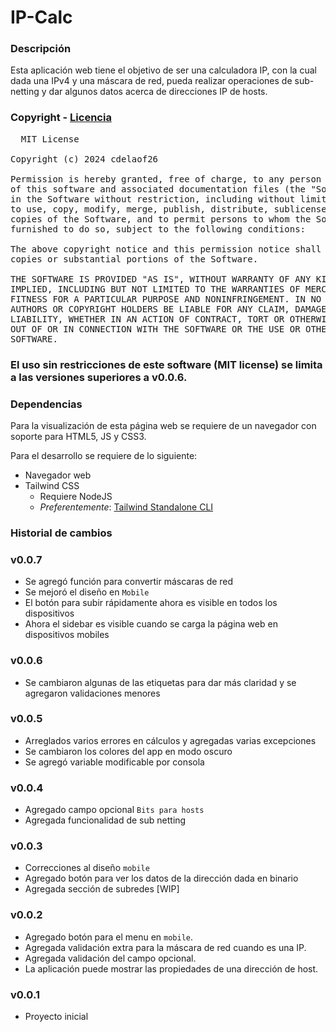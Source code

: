 # IP-Calc

### Descripción
Esta aplicación web tiene el objetivo de ser una calculadora IP,
con la cual dada una IPv4 y una máscara de red, pueda realizar operaciones de
sub-netting y dar algunos datos acerca de direcciones IP de hosts. 

### Copyright - [Licencia](LICENSE)
<pre>
  MIT License

Copyright (c) 2024 cdelaof26

Permission is hereby granted, free of charge, to any person obtaining a copy
of this software and associated documentation files (the "Software"), to deal
in the Software without restriction, including without limitation the rights
to use, copy, modify, merge, publish, distribute, sublicense, and/or sell
copies of the Software, and to permit persons to whom the Software is
furnished to do so, subject to the following conditions:

The above copyright notice and this permission notice shall be included in all
copies or substantial portions of the Software.

THE SOFTWARE IS PROVIDED "AS IS", WITHOUT WARRANTY OF ANY KIND, EXPRESS OR
IMPLIED, INCLUDING BUT NOT LIMITED TO THE WARRANTIES OF MERCHANTABILITY,
FITNESS FOR A PARTICULAR PURPOSE AND NONINFRINGEMENT. IN NO EVENT SHALL THE
AUTHORS OR COPYRIGHT HOLDERS BE LIABLE FOR ANY CLAIM, DAMAGES OR OTHER
LIABILITY, WHETHER IN AN ACTION OF CONTRACT, TORT OR OTHERWISE, ARISING FROM,
OUT OF OR IN CONNECTION WITH THE SOFTWARE OR THE USE OR OTHER DEALINGS IN THE
SOFTWARE.
</pre>

### **El uso sin restricciones de este software (MIT license) se limita a las versiones superiores a v0.0.6.**


### Dependencias
Para la visualización de esta página web se requiere de 
un navegador con soporte para HTML5, JS y CSS3.

Para el desarrollo se requiere de lo siguiente:
- Navegador web
- Tailwind CSS
  - Requiere NodeJS
  - _Preferentemente_: [Tailwind Standalone CLI](https://tailwindcss.com/blog/standalone-cli)


### Historial de cambios

### v0.0.7
- Se agregó función para convertir máscaras de red
- Se mejoró el diseño en `Mobile`
- El botón para subir rápidamente ahora es visible en 
  todos los dispositivos
- Ahora el sidebar es visible cuando se carga la 
  página web en dispositivos mobiles

### v0.0.6
- Se cambiaron algunas de las etiquetas para dar más 
  claridad y se agregaron validaciones menores

### v0.0.5
- Arreglados varios errores en cálculos y agregadas varias 
  excepciones
- Se cambiaron los colores del app en modo oscuro
- Se agregó variable modificable por consola

### v0.0.4
- Agregado campo opcional `Bits para hosts`
- Agregada funcionalidad de sub netting

### v0.0.3
- Correcciones al diseño `mobile`
- Agregado botón para ver los datos de la dirección dada 
  en binario
- Agregada sección de subredes [WIP]

### v0.0.2
- Agregado botón para el menu en `mobile`.
- Agregada validación extra para la máscara de red cuando
  es una IP.
- Agregada validación del campo opcional.
- La aplicación puede mostrar las propiedades de una dirección de host.

### v0.0.1
- Proyecto inicial

